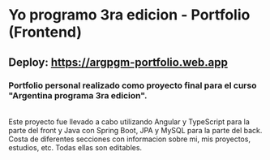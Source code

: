 # Yo programo 3ra edicion - Portfolio (Frontend)

<h2>Deploy: <a href="https://argpgm-portfolio.web.app">https://argpgm-portfolio.web.app</a></h2>

### Portfolio personal realizado como proyecto final para el curso "Argentina programa 3ra edicion".
<br>
Este proyecto fue llevado a cabo utilizando Angular y TypeScript para la parte del front y Java con Spring Boot, JPA y MySQL para la parte del back.
<br>
Costa de diferentes secciones con informacion sobre mi, mis proyectos, estudios, etc. Todas ellas son editables.